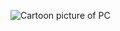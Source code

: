 ![Cartoon picture of PC](https://www.netclipart.com/pp/m/7-77933_computers-clipart-pdf-desktop-computer-clip-art.png)
